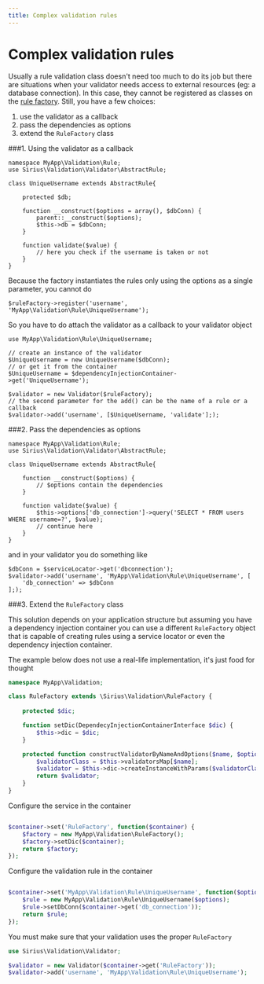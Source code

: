 ```yaml
---
title: Complex validation rules
---
```


# Complex validation rules

Usually a rule validation class doesn't need too much to do its job but there are situations when your validator needs access to external resources (eg: a database connection).
In this case, they cannot be registered as classes on the [rule factory](rule_factory.md). Still, you have a few choices: 

1. use the validator as a callback
2. pass the dependencies as options
3. extend the `RuleFactory` class

###1. Using the validator as a callback 

```
namespace MyApp\Validation\Rule;
use Sirius\Validation\Validator\AbstractRule;

class UniqueUsername extends AbstractRule{
	
	protected $db;

	function __construct($options = array(), $dbConn) {
	    parent::__construct($options);
		$this->db = $dbConn;
	}

	function validate($value) {
		// here you check if the username is taken or not
	}
}
```

Because the factory instantiates the rules only using the options as a single parameter, you cannot do 

```
$ruleFactory->register('username', 'MyApp\Validation\Rule\UniqueUsername');
```

So you have to do attach the validator as a callback to your validator object

```
use MyApp\Validation\Rule\UniqueUsername;

// create an instance of the validator
$UniqueUsername = new UniqueUsername($dbConn);
// or get it from the container
$UniqueUsername = $dependencyInjectionContainer->get('UniqueUsername');

$validator = new Validator($ruleFactory);
// the second parameter for the add() can be the name of a rule or a callback
$validator->add('username', [$UniqueUsername, 'validate'];);
```

###2. Pass the dependencies as options

```
namespace MyApp\Validation\Rule;
use Sirius\Validation\Validator\AbstractRule;

class UniqueUsername extends AbstractRule{
	
	function __construct($options) {
		// $options contain the dependencies
	}

	function validate($value) {
		$this->options['db_connection']->query('SELECT * FROM users WHERE username=?', $value);
		// continue here
	}
}
```

and in your validator you do something like

```
$dbConn = $serviceLocator->get('dbconnection');
$validator->add('username', 'MyApp\Validation\Rule\UniqueUsername', [
	'db_connection' => $dbConn
];);
```

###3. Extend the `RuleFactory` class

This solution depends on your application structure but assuming you have a dependency injection container you can use a different `RuleFactory` object that is capable of creating rules using a service locator or even the dependency injection container.

The example below does not use a real-life implementation, it's just food for thought

```php
namespace MyApp\Validation;

class RuleFactory extends \Sirius\Validation\RuleFactory {
	
	protected $dic;

	function setDic(DependecyInjectionContainerInterface $dic) {
		$this->dic = $dic;
	}

	protected function constructValidatorByNameAndOptions($name, $options) {
		$validatorClass = $this->validatorsMap[$name];
		$validator = $this->dic->createInstanceWithParams($validatorClass, [$options];);
		return $validator;
	}
}
```

Configure the service in the container

```php

$container->set('RuleFactory', function($container) {
    $factory = new MyApp\Validation\RuleFactory();
    $factory->setDic($container);
    return $factory;
});
```

Configure the validation rule in the container

```php

$container->set('MyApp\Validation\Rule\UniqueUsername', function($options) use ($container) {
    $rule = new MyApp\Validation\Rule\UniqueUsername($options);
    $rule->setDbConn($container->get('db_connection'));
    return $rule;
});
```


You must make sure that your validation uses the proper `RuleFactory`

```php
use Sirius\Validation\Validator;

$validator = new Validator($container->get('RuleFactory'));
$validator->add('username', 'MyApp\Validation\Rule\UniqueUsername');
```
